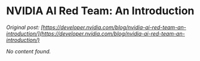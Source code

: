 # NVIDIA AI Red Team: An Introduction

*Original post: [https://developer.nvidia.com/blog/nvidia-ai-red-team-an-introduction/](https://developer.nvidia.com/blog/nvidia-ai-red-team-an-introduction/)*

*No content found.*